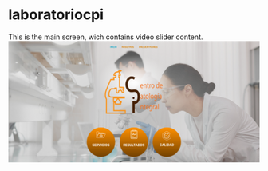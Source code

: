 # laboratoriocpi

This is the main screen, wich contains video slider content.
![](Galeria/Screenshot1.png)
